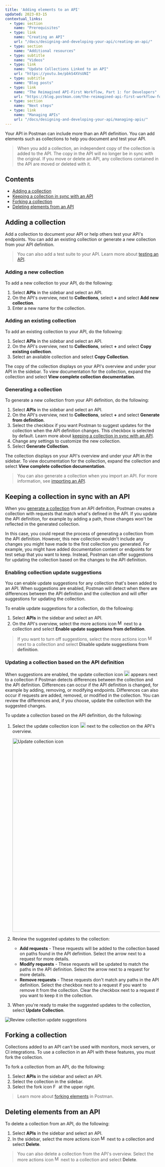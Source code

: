 ```yaml
---
title: 'Adding elements to an API'
updated: 2023-03-15
contextual_links:
  - type: section
    name: "Prerequisites"
  - type: link
    name: "Creating an API"
    url: "/docs/designing-and-developing-your-api/creating-an-api/"
  - type: section
    name: "Additional resources"
  - type: subtitle
    name: "Videos"
  - type: link
    name: "Update Collections Linked to an API"
    url: "https://youtu.be/pbkS4XVsUNI"
  - type: subtitle
    name: "Blog posts"
  - type: link
    name: "The Reimagined API-First Workflow, Part 1: for Developers"
    url: "https://blog.postman.com/the-reimagined-api-first-workflow-for-developers/"
  - type: section
    name: "Next steps"
  - type: link
    name: "Managing APIs"
    url: "/docs/designing-and-developing-your-api/managing-apis/"
---
```


Your API in Postman can include more than an API definition. You can add elements such as collections to help you document and test your API.

> When you add a collection, an independent copy of the collection is added to the API. The copy in the API will no longer be in sync with the original. If you move or delete an API, any collections contained in the API are moved or deleted with it.

## Contents

* [Adding a collection](#adding-a-collection)
* [Keeping a collection in sync with an API](#keeping-a-collection-in-sync-with-an-api)
* [Forking a collection](#forking-a-collection)
* [Deleting elements from an API](#deleting-elements-from-an-api)

## Adding a collection

Add a collection to document your API or help others test your API's endpoints. You can add an existing collection or generate a new collection from your API definition.

> You can also add a test suite to your API. Learn more about [testing an API](/docs/designing-and-developing-your-api/testing-an-api/).

### Adding a new collection

To add a new collection to your API, do the following:

1. Select **APIs** in the sidebar and select an API.
1. On the API's overview, next to **Collections**, select **+** and select **Add new collection**.
1. Enter a new name for the collection.

### Adding an existing collection

To add an existing collection to your API, do the following:

1. Select **APIs** in the sidebar and select an API.
1. On the API's overview, next to **Collections**, select **+** and select **Copy existing collection**.
1. Select an available collection and select **Copy Collection**.

The copy of the collection displays on your API's overview and under your API in the sidebar. To view documentation for the collection, expand the collection and select **View complete collection documentation**.

### Generating a collection

To generate a new collection from your API definition, do the following:

1. Select **APIs** in the sidebar and select an API.
1. On the API's overview, next to **Collections**, select **+** and select **Generate from definition**.
1. Select the checkbox if you want Postman to suggest updates for the collection when the API definition changes. This checkbox is selected by default. Learn more about [keeping a collection in sync with an API](#keeping-a-collection-in-sync-with-an-api).
1. Change any settings to customize the new collection.
1. Select **Generate Collection**.

The collection displays on your API's overview and under your API in the sidebar. To view documentation for the collection, expand the collection and select **View complete collection documentation**.

> You can also generate a collection when you import an API. For more information, see [importing an API](/docs/designing-and-developing-your-api/importing-an-api/).

## Keeping a collection in sync with an API

When you [generate a collection](#generating-a-collection) from an API definition, Postman creates a collection with requests that match what's defined in the API. If you update the API definition, for example by adding a path, those changes won't be reflected in the generated collection.

In this case, you could repeat the process of generating a collection from the API definition. However, this new collection wouldn't include any changes you might have made to the first collection you generated. For example, you might have added documentation content or endpoints for test setup that you want to keep. Instead, Postman can offer suggestions for updating the collection based on the changes to the API definition.

### Enabling collection update suggestions

You can enable update suggestions for any collection that's been added to an API. When suggestions are enabled, Postman will detect when there are differences between the API definition and the collection and will offer suggestions for updating the collection.

To enable update suggestions for a collection, do the following:

1. Select **APIs** in the sidebar and select an API.
1. On the API's overview, select the more actions icon <img alt="More actions icon" src="https://assets.postman.com/postman-docs/icon-more-actions-v9.jpg#icon" width="16px"> next to a collection and select **Enable update suggestions from definition**.

> If you want to turn off suggestions, select the more actions icon <img alt="More actions icon" src="https://assets.postman.com/postman-docs/icon-more-actions-v9.jpg#icon" width="16px"> next to a collection and select **Disable update suggestions from definition**.

### Updating a collection based on the API definition

When suggestions are enabled, the update collection icon <img alt="Update collection icon" src="https://assets.postman.com/postman-docs/v10/icon-update-collection-v10-12.jpg#icon" width="18px"> appears next to a collection if Postman detects differences between the collection and the API definition. Differences can occur if the API definition is changed, for example by adding, removing, or modifying endpoints. Differences can also occur if requests are added, removed, or modified in the collection. You can review the differences and, if you choose, update the collection with the suggested changes.

To update a collection based on the API definition, do the following:

1. Select the update collection icon <img alt="Update collection icon" src="https://assets.postman.com/postman-docs/v10/icon-update-collection-v10-12.jpg#icon" width="18px"> next to the collection on the API's overview.

    <img alt="Update collection icon" src="https://assets.postman.com/postman-docs/v10/schema-sync-update-collection-v10-12.jpg" width="630px" >

1. Review the suggested updates to the collection:

    * **Add requests** - These requests will be added to the collection based on paths found in the API definition. Select the arrow next to a request for more details.
    * **Modify requests** - These requests will be updated to match the paths in the API definition. Select the arrow next to a request for more details.
    * **Remove requests** - These requests don't match any paths in the API definition. Select the checkbox next to a request if you want to remove it from the collection. Clear the checkbox next to a request if you want to keep it in the collection.

1. When you're ready to make the suggested updates to the collection, select **Update Collection**.

<img alt="Review collection update suggestions" src="https://assets.postman.com/postman-docs/v10/schema-sync-review-v10-12.jpg" >

## Forking a collection

Collections added to an API can't be used with monitors, mock servers, or CI integrations. To use a collection in an API with these features, you must fork the collection.

To fork a collection from an API, do the following:

1. Select **APIs** in the sidebar and select an API.
1. Select the collection in the sidebar.
1. Select the fork icon <img alt="Fork icon" src="https://assets.postman.com/postman-docs/icon-fork.jpg#icon" width="14px"> at the upper right.

> Learn more about [forking elements](/docs/collaborating-in-postman/using-version-control/forking-entities/) in Postman.

## Deleting elements from an API

To delete a collection from an API, do the following:

1. Select **APIs** in the sidebar and select an API.
1. In the sidebar, select the more actions icon <img alt="More actions icon" src="https://assets.postman.com/postman-docs/icon-more-actions-v9.jpg#icon" width="16px"> next to a collection and select **Delete**.

> You can also delete a collection from the API's overview. Select the more actions icon <img alt="More actions icon" src="https://assets.postman.com/postman-docs/icon-more-actions-v9.jpg#icon" width="16px"> next to a collection and select **Delete**.
